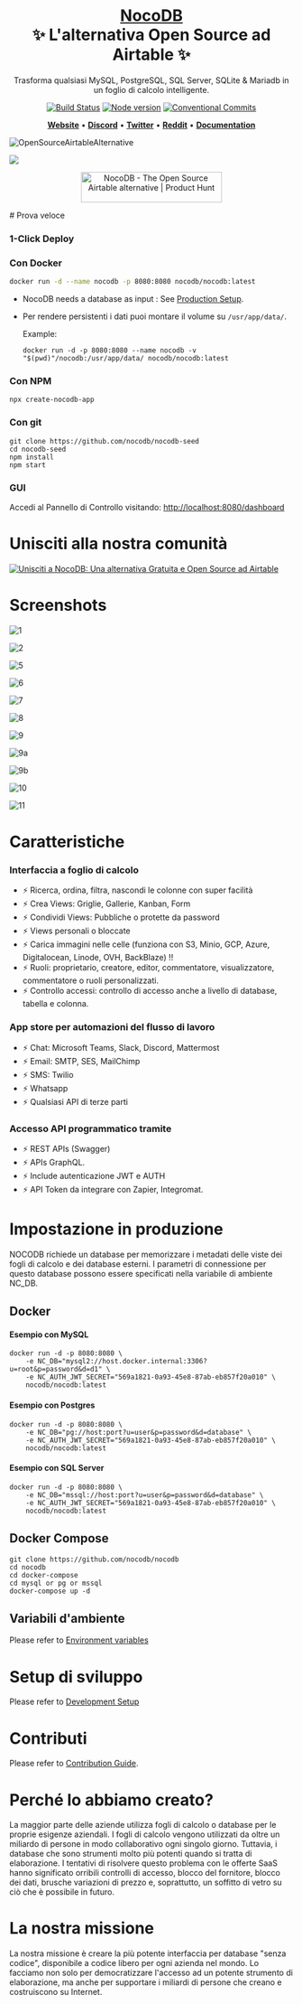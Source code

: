 <h1 align="center" style="border-bottom: none">
    <b>
        <a href="https://www.nocodb.com">NocoDB </a><br>
    </b>
    ✨ L'alternativa Open Source ad Airtable ✨ <br>

</h1>
<p align="center">
Trasforma qualsiasi MySQL, PostgreSQL, SQL Server, SQLite & Mariadb in un foglio di calcolo intelligente. 
</p>
<div align="center">
 
[![Build Status](https://travis-ci.org/dwyl/esta.svg?branch=master)](https://travis-ci.com/github/NocoDB/NocoDB) 
[![Node version](https://img.shields.io/badge/node-%3E%3D%2014.18.0-brightgreen)](http://nodejs.org/download/)
[![Conventional Commits](https://img.shields.io/badge/Conventional%20Commits-1.0.0-green.svg)](https://conventionalcommits.org)

</div>

<p align="center">
    <a href="http://www.nocodb.com"><b>Website</b></a> •
    <a href="https://discord.gg/5RgZmkW"><b>Discord</b></a> •
    <a href="https://twitter.com/nocodb"><b>Twitter</b></a> •
    <a href="https://www.reddit.com/r/NocoDB/"><b>Reddit</b></a> •
    <a href="https://docs.nocodb.com/"><b>Documentation</b></a>
</p>

![OpenSourceAirtableAlternative](https://user-images.githubusercontent.com/5435402/133762127-e94da292-a1c3-4458-b09a-02cd5b57be53.png)

<img src="https://static.scarf.sh/a.png?x-pxid=c12a77cc-855e-4602-8a0f-614b2d0da56a" />

<p align="center">
  <a href="https://www.producthunt.com/posts/nocodb?utm_source=badge-featured&utm_medium=badge&utm_souce=badge-nocodb" target="_blank"><img src="https://api.producthunt.com/widgets/embed-image/v1/featured.svg?post_id=297536&theme=dark" alt="NocoDB - The Open Source Airtable alternative | Product Hunt" style="width: 250px; height: 54px;" width="250" height="54" /></a>
</p>
# Prova veloce

### 1-Click Deploy

### Con Docker

```bash
docker run -d --name nocodb -p 8080:8080 nocodb/nocodb:latest
```

- NocoDB needs a database as input : See [Production Setup](https://github.com/nocodb/nocodb/blob/master/README.md#production-setup).
- Per rendere persistenti i dati puoi montare il volume su `/usr/app/data/`.

  Example:

  ```
  docker run -d -p 8080:8080 --name nocodb -v "$(pwd)"/nocodb:/usr/app/data/ nocodb/nocodb:latest
  ```

### Con NPM

```
npx create-nocodb-app
```

### Con git

```
git clone https://github.com/nocodb/nocodb-seed
cd nocodb-seed
npm install
npm start
```

### GUI

Accedi al Pannello di Controllo visitando: [http://localhost:8080/dashboard](http://localhost:8080/dashboard)

# Unisciti alla nostra comunità

<a href="https://discord.gg/5RgZmkW">
    <img 
    src="https://invidget.switchblade.xyz/5RgZmkW" 
    alt="Unisciti a NocoDB: Una alternativa Gratuita e Open Source ad Airtable"
    >
</a>
<br>

# Screenshots

![1](https://user-images.githubusercontent.com/86527202/136069047-e9090ea1-c95b-4ae5-9897-b48cab1ea3ab.png)
<br>

![2](https://user-images.githubusercontent.com/86527202/136069059-fb225bc4-0dac-439c-9a31-e21d02097427.png)
<br>

![5](https://user-images.githubusercontent.com/86527202/136069065-b2371359-7fff-420f-90d1-16e41b52b757.png)
<br>

![6](https://user-images.githubusercontent.com/86527202/136069070-df63e1d6-ecdf-4423-989f-51cc9f52e52a.png)
<br>

![7](https://user-images.githubusercontent.com/86527202/136069076-b32cdacf-5cb8-44ee-b8fe-4279ec1b4308.png)
<br>

![8](https://user-images.githubusercontent.com/86527202/136069078-08b5c09d-b2bd-4cc0-8c92-1d08c46e5f83.png)
<br>

![9](https://user-images.githubusercontent.com/86527202/136069081-15dad5b6-dd2c-472d-b4b7-9fdf5e00b0e8.png)
<br>

![9a](https://user-images.githubusercontent.com/86527202/136069084-31134cb0-d9b3-441f-ae29-9ff11ee1c45b.png)
<br>

![9b](https://user-images.githubusercontent.com/86527202/136069085-770cb6a4-6273-4edd-9382-01e46f59bc3b.png)
<br>

![10](https://user-images.githubusercontent.com/86527202/136069088-dba928db-d92a-4ff2-bb05-614becd208a1.png)
<br>

![11](https://user-images.githubusercontent.com/86527202/136069091-16764d3e-1995-4a45-99e8-652f28d2a946.png)
<br>

# Caratteristiche

### Interfaccia a foglio di calcolo

- ⚡ Ricerca, ordina, filtra, nascondi le colonne con super facilità
- ⚡ Crea Views: Griglie, Gallerie, Kanban, Form
- ⚡ Condividi Views: Pubbliche o protette da password
- ⚡ Views personali o bloccate
- ⚡ Carica immagini nelle celle (funziona con S3, Minio, GCP, Azure, Digitalocean, Linode, OVH, BackBlaze) !!
- ⚡ Ruoli: proprietario, creatore, editor, commentatore, visualizzatore, commentatore o ruoli personalizzati.
- ⚡ Controllo accessi: controllo di accesso anche a livello di database, tabella e colonna.

### App store per automazioni del flusso di lavoro

- ⚡ Chat: Microsoft Teams, Slack, Discord, Mattermost
- ⚡ Email: SMTP, SES, MailChimp
- ⚡ SMS: Twilio
- ⚡ Whatsapp
- ⚡ Qualsiasi API di terze parti

### Accesso API programmatico tramite

- ⚡ REST APIs (Swagger)
- ⚡ APIs GraphQL.
- ⚡ Include autenticazione JWT e AUTH
- ⚡ API Token da integrare con Zapier, Integromat.

# Impostazione in produzione

NOCODB richiede un database per memorizzare i metadati delle viste dei fogli di calcolo e dei database esterni. I parametri di connessione per questo database possono essere specificati nella variabile di ambiente NC_DB.

## Docker

#### Esempio con MySQL

```
docker run -d -p 8080:8080 \
    -e NC_DB="mysql2://host.docker.internal:3306?u=root&p=password&d=d1" \
    -e NC_AUTH_JWT_SECRET="569a1821-0a93-45e8-87ab-eb857f20a010" \
    nocodb/nocodb:latest
```

#### Esempio con Postgres

```
docker run -d -p 8080:8080 \
    -e NC_DB="pg://host:port?u=user&p=password&d=database" \
    -e NC_AUTH_JWT_SECRET="569a1821-0a93-45e8-87ab-eb857f20a010" \
    nocodb/nocodb:latest
```

#### Esempio con SQL Server

```
docker run -d -p 8080:8080 \
    -e NC_DB="mssql://host:port?u=user&p=password&d=database" \
    -e NC_AUTH_JWT_SECRET="569a1821-0a93-45e8-87ab-eb857f20a010" \
    nocodb/nocodb:latest
```

## Docker Compose

```
git clone https://github.com/nocodb/nocodb
cd nocodb
cd docker-compose
cd mysql or pg or mssql
docker-compose up -d
```

## Variabili d'ambiente

Please refer to [Environment variables](https://docs.nocodb.com/getting-started/installation#environment-variables)


# Setup di sviluppo

Please refer to [Development Setup](https://docs.nocodb.com/engineering/development-setup)

# Contributi

Please refer to [Contribution Guide](https://github.com/nocodb/nocodb/blob/master/.github/CONTRIBUTING.md).

# Perché lo abbiamo creato?

La maggior parte delle aziende utilizza fogli di calcolo o database per le proprie esigenze aziendali. I fogli di calcolo vengono utilizzati da oltre un miliardo di persone in modo collaborativo ogni singolo giorno. Tuttavia, i database che sono strumenti molto più potenti quando si tratta di elaborazione. I tentativi di risolvere questo problema con le offerte SaaS hanno significato orribili controlli di accesso, blocco del fornitore, blocco dei dati, brusche variazioni di prezzo e, soprattutto, un soffitto di vetro su ciò che è possibile in futuro.

# La nostra missione

La nostra missione è creare la più potente interfaccia per database "senza codice", disponibile a codice libero per ogni azienda nel mondo. Lo facciamo non solo per democratizzare l'accesso ad un potente strumento di elaborazione, ma anche per supportare i miliardi di persone che creano e costruiscono su Internet.
